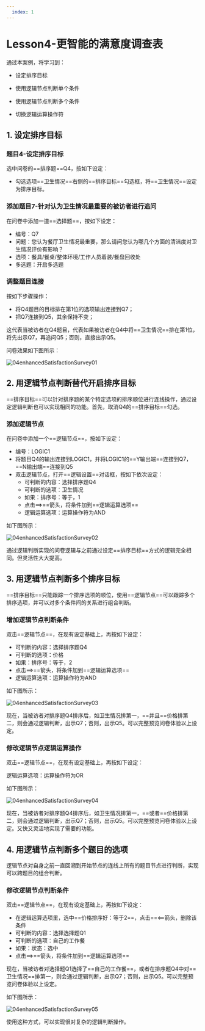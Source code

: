 ```yaml
---
  index: 1
---
```







# Lesson4-更智能的满意度调查表

通过本案例，将学习到：

+ 设定排序目标

+ 使用逻辑节点判断单个条件

+ 使用逻辑节点判断多个条件

+ 切换逻辑运算操作符


## 1. 设定排序目标

### 题目4-设定排序目标

选中问卷的==排序题==Q4，按如下设定：

+ 勾选选项==卫生情况==右侧的==排序目标==勾选框，将==卫生情况==设定为排序目标。

### 添加题目7-针对认为卫生情况最重要的被访者进行追问

在问卷中添加一道==选择题==，按如下设定：

+ 编号：Q7
+ 问题：您认为餐厅卫生情况最重要，那么请问您认为哪几个方面的清洁度对卫生情况评价有影响？
+ 选项：餐具/餐桌/整体环境/工作人员着装/餐盘回收处
+ 多选题：开启多选题

### 调整题目连接

按如下步骤操作：

+ 将Q4题目的目标排在第1位的选项输出连接到Q7；
+ 把Q7连接到Q5，其余保持不变；

这代表当被访者在Q4题目，代表如果被访者在Q4中将==卫生情况==排在第1位，将先出示Q7，再追问Q5；否则，直接出示Q5。

问卷效果如下图所示：

![04enhancedSatisfactionSurvey01](assets/04enhancedSatisfactionSurvey/04enhancedSatisfactionSurvey01.png)



## 2. 用逻辑节点判断替代开启排序目标

==排序目标==可以针对排序题的某个特定选项的排序顺位进行连线操作，通过设定逻辑判断也可以实现相同的功能。首先，取消Q4的==排序目标==勾选。

### 添加逻辑节点

在问卷中添加一个==逻辑节点==，按如下设定：

+ 编号：LOGIC1
+ 将题目Q4的输出连接到LOGIC1，并将LOGIC1的==Y输出端==连接到Q7，==N输出端==连接到Q5
+ 双击逻辑节点，打开==逻辑设置==对话框，按如下依次设定：
  + 可判断的内容：选择排序题Q4
  + 可判断的选项：卫生情况
  + 如果：排序号：等于，1
  + 点击==>==箭头，将条件加到==逻辑运算选项==
  + 逻辑运算选项：运算操作符为AND

如下图所示：

![04enhancedSatisfactionSurvey02](assets/04enhancedSatisfactionSurvey/04enhancedSatisfactionSurvey02.png)

通过逻辑判断实现的问卷逻辑与之前通过设定==排序目标==方式的逻辑完全相同。但灵活性大大提高。

## 3. 用逻辑节点判断多个排序目标

==排序目标==只能跟踪一个排序选项的顺位，使用==逻辑节点==可以跟踪多个排序选项，并可以对多个条件间的关系进行组合判断。

### 增加逻辑节点判断条件

双击==逻辑节点==，在现有设定基础上，再按如下设定：

+ 可判断的内容：选择排序题Q4
+ 可判断的选项：价格
+ 如果：排序号：等于，2
+ 点击==>==箭头，将条件加到==逻辑运算选项==
+ 逻辑运算选项：运算操作符为AND

如下图所示：

![04enhancedSatisfactionSurvey03](assets/04enhancedSatisfactionSurvey/04enhancedSatisfactionSurvey03.png)

现在，当被访者对排序题Q4排序后，如卫生情况排第一，==并且==价格排第二，则会通过逻辑判断，出示Q7；否则，出示Q5。可以完整预览问卷体验以上设定。

### 修改逻辑节点逻辑运算操作

双击==逻辑节点==，在现有设定基础上，再按如下设定：

逻辑运算选项：运算操作符为OR

如下图所示：

![04enhancedSatisfactionSurvey04](assets/04enhancedSatisfactionSurvey/04enhancedSatisfactionSurvey04.png)

现在，当被访者对排序题Q4排序后，如卫生情况排第一，==或者==价格排第二，则会通过逻辑判断，出示Q7；否则，出示Q5。可以完整预览问卷体验以上设定。又快又灵活地实现了需要的功能。

## 4. 用逻辑节点判断多个题目的选项

逻辑节点对自身之前一直回溯到开始节点的连线上所有的题目节点进行判断，实现可以跨题目的组合判断。

### 修改逻辑节点判断条件

双击==逻辑节点==，在现有设定基础上，再按如下设定：

+ 在逻辑运算选项里，选中==价格排序好：等于2==，点击==<==箭头，删除该条件
+ 可判断的内容：选择选择题Q1
+ 可判断的选项：自己的工作餐
+ 如果：状态：选中
+ 点击==>==箭头，将条件加到==逻辑运算选项==

现在，当被访者对选择题Q1选择了==自己的工作餐==，或者在排序题Q4中对==卫生情况==排第一，则会通过逻辑判断，出示Q7；否则，出示Q5。可以完整预览问卷体验以上设定。

如下图所示：

![04enhancedSatisfactionSurvey05](assets/04enhancedSatisfactionSurvey/04enhancedSatisfactionSurvey05.png)

使用这种方式，可以实现很对复杂的逻辑判断操作。